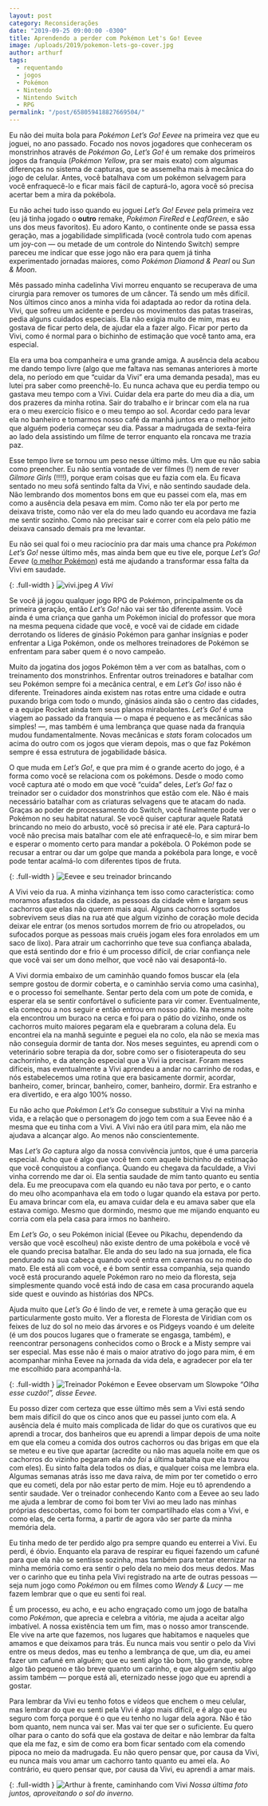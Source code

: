 ```yaml
---
layout: post
category: Reconsiderações
date: "2019-09-25 09:00:00 -0300"
title: Aprendendo a perder com Pokémon Let's Go! Eevee
image: /uploads/2019/pokemon-lets-go-cover.jpg
author: arthurf
tags:
  - requentando
  - jogos
  - Pokémon
  - Nintendo
  - Nintendo Switch
  - RPG
permalink: "/post/658059418827669504/"
---
```


Eu não dei muita bola para _Pokémon Let’s Go! Eevee_ na primeira vez que eu joguei, no ano passado. Focado nos novos jogadores que conheceram os monstrinhos através de _Pokémon Go_, _Let’s Go!_ é um remake dos primeiros jogos da franquia (_Pokémon Yellow_, pra ser mais exato) com algumas diferenças no sistema de capturas, que se assemelha mais à mecânica do jogo de celular. Antes, você batalhava com um pokémon selvagem para você enfraquecê-lo e ficar mais fácil de capturá-lo, agora você só precisa acertar bem a mira da pokébola.

Eu não achei tudo isso quando eu joguei _Let’s Go! Eevee_ pela primeira vez (eu já tinha jogado o **outro** remake, _Pokémon FireRed_ e _LeafGreen_, e são uns dos meus favoritos). Eu adoro Kanto, o continente onde se passa essa geração, mas a jogabilidade simplificada (você controla tudo com apenas um joy-con — ou metade de um controle do Nintendo Switch) sempre pareceu me indicar que esse jogo não era para quem já tinha experimentado jornadas maiores, como _Pokémon Diamond & Pearl_ ou _Sun & Moon_.

Mês passado minha cadelinha Vivi morreu enquanto se recuperava de uma cirurgia para remover os tumores de um câncer. Tá sendo um mês difícil. Nos últimos cinco anos a minha vida foi adaptada ao redor da rotina dela. Vivi, que sofreu um acidente e perdeu os movimentos das patas traseiras, pedia alguns cuidados especiais. Ela não exigia muito de mim, mas eu gostava de ficar perto dela, de ajudar ela a fazer algo. Ficar por perto da Vivi, como é normal para o bichinho de estimação que você tanto ama, era especial.

Ela era uma boa companheira e uma grande amiga. A ausência dela acabou me dando tempo livre (algo que me faltava nas semanas anteriores à morte dela, no período em que “cuidar da Vivi” era uma demanda pesada), mas eu lutei pra saber como preenchê-lo. Eu nunca achava que eu perdia tempo ou gastava meu tempo com a Vivi. Cuidar dela era parte do meu dia a dia, um dos prazeres da minha rotina. Sair do trabalho e ir brincar com ela na rua era o meu exercício físico e o meu tempo ao sol. Acordar cedo para levar ela no banheiro e tomarmos nosso café da manhã juntos era o melhor jeito que alguém poderia começar seu dia. Passar a madrugada de sexta-feira ao lado dela assistindo um filme de terror enquanto ela roncava me trazia paz.

Esse tempo livre se tornou um peso nesse último mês. Um que eu não sabia como preencher. Eu não sentia vontade de ver filmes (!) nem de rever _Gilmore Girls_ (!!!!), porque eram coisas que eu fazia com ela. Eu ficava sentado no meu sofá sentindo falta da Vivi, e não sentindo saudade dela. Não lembrando dos momentos bons em que eu passei com ela, mas em como a ausência dela pesava em mim. Como não ter ela por perto me deixava triste, como não ver ela do meu lado quando eu acordava me fazia me sentir sozinho. Como não precisar sair e correr com ela pelo pátio me deixava cansado demais pra me levantar.

Eu não sei qual foi o meu raciocínio pra dar mais uma chance pra _Pokémon Let’s Go!_ nesse último mês, mas ainda bem que eu tive ele, porque _Let’s Go! Eevee_ ([o melhor Pokémon](https://pokemondb.net/pokedex/eevee)) está me ajudando a transformar essa falta da Vivi em saudade.

{: .full-width }
![vivi.jpeg](/uploads/2019/vivi.jpeg)
_A Vivi_

Se você já jogou qualquer jogo RPG de Pokémon, principalmente os da primeira geração, então _Let’s Go!_ não vai ser tão diferente assim. Você ainda é uma criança que ganha um Pokémon inicial do professor que mora na mesma pequena cidade que você, e você vai de cidade em cidade derrotando os líderes de ginásio Pokémon para ganhar insígnias e poder enfrentar a Liga Pokémon, onde os melhores treinadores de Pokémon se enfrentam para saber quem é o novo campeão.

Muito da jogatina dos jogos Pokémon têm a ver com as batalhas, com o treinamento dos monstrinhos. Enfrentar outros treinadores e batalhar com seu Pokémon sempre foi a mecânica central, e em _Let’s Go!_ isso não é diferente. Treinadores ainda existem nas rotas entre uma cidade e outra puxando briga com todo o mundo, ginásios ainda são o centro das cidades, e a equipe Rocket ainda tem seus planos mirabolantes. _Let’s Go!_ é uma viagem ao passado da franquia — o mapa é pequeno e as mecânicas são simples! —, mas também é uma lembrança que quase nada da franquia mudou fundamentalmente. Novas mecânicas e _stats_ foram colocados um acima do outro com os jogos que vieram depois, mas o que faz Pokémon sempre é essa estrutura de jogabilidade básica.

O que muda em _Let’s Go!_, e que pra mim é o grande acerto do jogo, é a forma como você se relaciona com os pokémons. Desde o modo como você captura até o modo em que você “cuida” deles, _Let’s Go!_ faz o treinador ser o cuidador dos monstrinhos que estão com ele. Não é mais necessário batalhar com as criaturas selvagens que te atacam do nada. Graças ao poder de processamento do Switch, você finalmente pode ver o Pokémon no seu habitat natural. Se você quiser capturar aquele Ratatá brincando no meio do arbusto, você só precisa ir até ele. Para capturá-lo você não precisa mais batalhar com ele até enfraquecê-lo, e sim mirar bem e esperar o momento certo para mandar a pokébola. O Pokémon pode se recusar a entrar ou dar um golpe que manda a pokébola para longe, e você pode tentar acalmá-lo com diferentes tipos de fruta.

{: .full-width }
![Eevee e seu treinador brincando](/uploads/2019/eevee.jpg)

A Vivi veio da rua. A minha vizinhança tem isso como característica: como moramos afastados da cidade, as pessoas da cidade vêm e largam seus cachorros que elas não querem mais aqui. Alguns cachorros sortudos sobrevivem seus dias na rua até que algum vizinho de coração mole decida deixar ele entrar (os menos sortudos morrem de frio ou atropelados, ou sufocados porque as pessoas mais cruéis jogam eles fora enrolados em um saco de lixo). Para atrair um cachorrinho que teve sua confiança abalada, que está sentindo dor e frio é um processo difícil, de criar confiança nele que você vai ser um dono melhor, que você não vai desapontá-lo.

A Vivi dormia embaixo de um caminhão quando fomos buscar ela (ela sempre gostou de dormir coberta, e o caminhão servia como uma casinha), e o processo foi semelhante. Sentar perto dela com um pote de comida, e esperar ela se sentir confortável o suficiente para vir comer. Eventualmente, ela começou a nos seguir e então entrou em nosso pátio. Na mesma noite ela encontrou um buraco na cerca e foi para o pátio do vizinho, onde os cachorros muito maiores pegaram ela e quebraram a coluna dela. Eu encontrei ela na manhã seguinte e peguei ela no colo, ela não se mexia mas não conseguia dormir de tanta dor. Nos meses seguintes, eu aprendi com o veterinário sobre terapia da dor, sobre como ser o fisioterapeuta do seu cachorrinho, e da atenção especial que a Vivi ia precisar. Foram meses difíceis, mas eventualmente a Vivi aprendeu a andar no carrinho de rodas, e nós estabelecemos uma rotina que era basicamente dormir, acordar, banheiro, comer, brincar, banheiro, comer, banheiro, dormir. Era estranho e era divertido, e era algo 100% nosso.

Eu não acho que _Pokémon Let’s Go_ consegue substituir a Vivi na minha vida, e a relação que o personagem do jogo tem com a sua Eevee não é a mesma que eu tinha com a Vivi. A Vivi não era útil para mim, ela não me ajudava a alcançar algo. Ao menos não conscientemente.

Mas _Let’s Go_ captura algo da nossa convivência juntos, que é uma parceria especial. Acho que é algo que você tem com aquele bichinho de estimação que você conquistou a confiança. Quando eu chegava da faculdade, a Vivi vinha correndo me dar oi. Ela sentia saudade de mim tanto quanto eu sentia dela. Eu me preocupava com ela quando eu não tava por perto, e o canto do meu olho acompanhava ela em todo o lugar quando ela estava por perto. Eu amava brincar com ela, eu amava cuidar dela e eu amava saber que ela estava comigo. Mesmo que dormindo, mesmo que me mijando enquanto eu corria com ela pela casa para irmos no banheiro.

Em _Let’s Go_, o seu Pokémon inicial (Eevee ou Pikachu, dependendo da versão que você escolheu) não existe dentro de uma pokébola e você vê ele quando precisa batalhar. Ele anda do seu lado na sua jornada, ele fica pendurado na sua cabeça quando você entra em cavernas ou no meio do mato. Ele está ali com você, e é bom sentir essa companhia, seja quando você está procurando aquele Pokémon raro no meio da floresta, seja simplesmente quando você está indo de casa em casa procurando aquela side quest e ouvindo as histórias dos NPCs.

Ajuda muito que _Let’s Go_ é lindo de ver, e remete à uma geração que eu particularmente gosto muito. Ver a floresta de Floresta de Viridian com os feixes de luz do sol no meio das árvores e os Pidgeys voando é um deleite (é um dos poucos lugares que o framerate se engasga, também), e reencontrar personagens conhecidos como o Brock e a Misty sempre vai ser especial. Mas esse não é mais o maior atrativo do jogo para mim, é em acompanhar minha Eevee na jornada da vida dela, e agradecer por ela ter me escolhido para acompanhá-la.

{: .full-width }
![Treinador Pokémon e Eevee observam um Slowpoke](/uploads/2019/eevee-slowpoke.jpg)
_“Olha esse cuzão!”, disse Eevee._

Eu posso dizer com certeza que esse último mês sem a Vivi está sendo bem mais difícil do que os cinco anos que eu passei junto com ela. A ausência dela é muito mais complicada de lidar do que os curativos que eu aprendi a trocar, dos banheiros que eu aprendi a limpar depois de uma noite em que ela comeu a comida dos outros cachorros ou das brigas em que ela se meteu e eu tive que apartar (acredite ou não mas aquela noite em que os cachorros do vizinho pegaram ela _não foi_ a última batalha que ela travou com eles). Eu sinto falta dela todos os dias, e qualquer coisa me lembra ela. Algumas semanas atrás isso me dava raiva, de mim por ter cometido o erro que eu cometi, dela por não estar perto de mim. Hoje eu tô aprendendo a sentir saudade. Ver o treinador conhecendo Kanto com a Eevee ao seu lado me ajuda a lembrar de como foi bom ter Vivi ao meu lado nas minhas próprias descobertas, como foi bom ter compartilhado elas com a Vivi, e como elas, de certa forma, a partir de agora vão ser parte da minha memória dela.

Eu tinha medo de ter perdido algo pra sempre quando eu enterrei a Vivi. Eu perdi, é óbvio. Enquanto ela parava de respirar eu fiquei fazendo um cafuné para que ela não se sentisse sozinha, mas também para tentar eternizar na minha memória como era sentir o pelo dela no meio dos meus dedos. Mas ver o carinho que eu tinha pela Vivi registrado na arte de outras pessoas — seja num jogo como _Pokémon_ ou em filmes como _Wendy & Lucy_ — me fazem lembrar que o que eu senti foi real.

É um processo, eu acho, e eu acho engraçado como um jogo de batalha como _Pokémon_, que aprecia e celebra a vitória, me ajuda a aceitar algo imbatível. A nossa existência tem um fim, mas o nosso amor transcende. Ele vive na arte que fazemos, nos lugares que habitamos e naqueles que amamos e que deixamos para trás. Eu nunca mais vou sentir o pelo da Vivi entre os meus dedos, mas eu tenho a lembrança de que, um dia, eu amei fazer um cafuné em alguém; que eu senti algo tão bom, tão grande, sobre algo tão pequeno e tão breve quanto um carinho, e que alguém sentiu algo assim também — porque está ali, eternizado nesse jogo que eu aprendi a gostar.

Para lembrar da Vivi eu tenho fotos e vídeos que enchem o meu celular, mas lembrar do que eu senti pela Vivi é algo mais difícil, e é algo que eu seguro com força porque é o que eu tenho no lugar dela agora. Não é tão bom quanto, nem nunca vai ser. Mas vai ter que ser o suficiente. Eu quero olhar para o canto do sofá que ela gostava de deitar e não lembrar da falta que ela me faz, e sim de como era bom ficar sentado com ela comendo pipoca no meio da madrugada. Eu não quero pensar que, por causa da Vivi, eu nunca mais vou amar um cachorro tanto quanto eu amei ela. Ao contrário, eu quero pensar que, por causa da Vivi, eu aprendi a amar mais.

{: .full-width }
![Arthur à frente, caminhando com Vivi](/uploads/2019/vivi-e-arthur.jpg)
_Nossa última foto juntos, aproveitando o sol do inverno._
